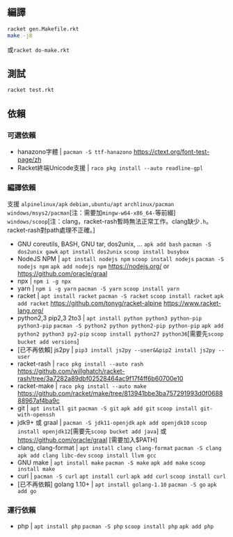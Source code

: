 ## 編譯

```bash
racket gen.Makefile.rkt
make -j8
```
或`racket do-make.rkt`

## 測試
```bash
racket test.rkt
```

## 依賴

### 可選依賴

* hanazono字體 | `pacman -S ttf-hanazono` https://ctext.org/font-test-page/zh
* Racket終端Unicode支援 | `raco pkg install --auto readline-gpl`

### 編譯依賴

支援 `alpinelinux/apk` `debian,ubuntu/apt` `archlinux/pacman` `windows/msys2/pacman`[注：需要加`mingw-w64-x86_64-`等前綴] `windows/scoop`[注：clang，racket-rash暫時無法正常工作。clang缺少`.h`。racket-rash對path處理不正確。]

* GNU coreutils, BASH, GNU tar, dos2unix, ... `apk add bash` `pacman -S dos2unix gawk` `apt install dos2unix` `scoop install busybox`
* NodeJS NPM | `apt install nodejs npm` `scoop install nodejs` `pacman -S nodejs npm` `apk add nodejs npm` https://nodejs.org/ or https://github.com/oracle/graal
* npx | `npm i -g npx`
* yarn | `npm i -g yarn` `pacman -S yarn` `scoop install yarn`
* racket | `apt install racket` `pacman -S racket` `scoop install racket` `apk add racket` https://github.com/tonyg/racket-alpine https://www.racket-lang.org/
* python2,3 pip2,3 2to3 | `apt install python python3 python-pip python3-pip` `pacman -S python2 python python2-pip python-pip` `apk add python2 python3 py2-pip` `scoop install python27 python36`[需要先`scoop bucket add versions`]
* [已不再依賴] js2py | `pip3 install js2py --user&&pip2 install js2py --user`
* racket-rash | `raco pkg install --auto rash` https://github.com/willghatch/racket-rash/tree/3a7282a89dbf02528464ac9f17f4ff6b60700e10
* racket-make | `raco pkg install --auto make` https://github.com/racket/make/tree/813941bbe3ba757291993d0f068888967af4ba9c
* git | `apt install git` `pacman -S git` `apk add git` `scoop install git-with-openssh`
* jdk9+ 或 graal | `pacman -S jdk11-openjdk` `apk add openjdk10` `scoop install openjdk12`[需要先`scoop bucket add java`] 或 https://github.com/oracle/graal [需要加入$PATH]
* clang, clang-format | `apt install clang clang-format` `pacman -S clang` `apk add clang libc-dev` `scoop install llvm gcc`
* GNU make | `apt install make` `pacman -S make` `apk add make` `scoop install make`
* curl | `pacman -S curl` `apt install curl` `apk add curl` `scoop install curl`
* [已不再依賴] golang 1.10+ | `apt install golang-1.10` `pacman -S go` `apk add go`

### 運行依賴

* php | `apt install php` `pacman -S php` `scoop install php` `apk add php`
